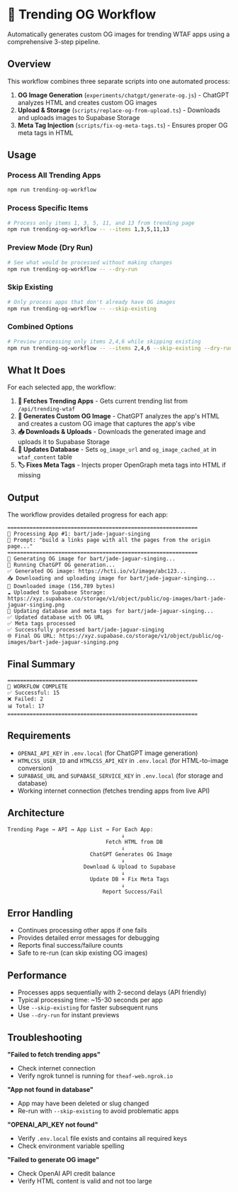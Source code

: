 # 🚀 Trending OG Workflow

Automatically generates custom OG images for trending WTAF apps using a comprehensive 3-step pipeline.

## Overview

This workflow combines three separate scripts into one automated process:

1. **OG Image Generation** (`experiments/chatgpt/generate-og.js`) - ChatGPT analyzes HTML and creates custom OG images
2. **Upload & Storage** (`scripts/replace-og-from-upload.ts`) - Downloads and uploads images to Supabase Storage
3. **Meta Tag Injection** (`scripts/fix-og-meta-tags.ts`) - Ensures proper OG meta tags in HTML

## Usage

### Process All Trending Apps
```bash
npm run trending-og-workflow
```

### Process Specific Items
```bash
# Process only items 1, 3, 5, 11, and 13 from trending page
npm run trending-og-workflow -- --items 1,3,5,11,13
```

### Preview Mode (Dry Run)
```bash
# See what would be processed without making changes
npm run trending-og-workflow -- --dry-run
```

### Skip Existing
```bash
# Only process apps that don't already have OG images
npm run trending-og-workflow -- --skip-existing
```

### Combined Options
```bash
# Preview processing only items 2,4,6 while skipping existing
npm run trending-og-workflow -- --items 2,4,6 --skip-existing --dry-run
```

## What It Does

For each selected app, the workflow:

1. **📡 Fetches Trending Apps** - Gets current trending list from `/api/trending-wtaf`
2. **🎨 Generates Custom OG Image** - ChatGPT analyzes the app's HTML and creates a custom OG image that captures the app's vibe
3. **📥 Downloads & Uploads** - Downloads the generated image and uploads it to Supabase Storage
4. **💾 Updates Database** - Sets `og_image_url` and `og_image_cached_at` in `wtaf_content` table
5. **🏷️ Fixes Meta Tags** - Injects proper OpenGraph meta tags into HTML if missing

## Output

The workflow provides detailed progress for each app:

```
============================================================
🎯 Processing App #1: bart/jade-jaguar-singing
📝 Prompt: "build a links page with all the pages from the origin page..."
============================================================
🎨 Generating OG image for bart/jade-jaguar-singing...
🤖 Running ChatGPT OG generation...
✅ Generated OG image: https://hcti.io/v1/image/abc123...
📥 Downloading and uploading image for bart/jade-jaguar-singing...
📁 Downloaded image (156,789 bytes)
☁️ Uploaded to Supabase Storage: https://xyz.supabase.co/storage/v1/object/public/og-images/bart-jade-jaguar-singing.png
🔄 Updating database and meta tags for bart/jade-jaguar-singing...
✅ Updated database with OG URL
✅ Meta tags processed
✅ Successfully processed bart/jade-jaguar-singing
🌐 Final OG URL: https://xyz.supabase.co/storage/v1/object/public/og-images/bart-jade-jaguar-singing.png
```

## Final Summary

```
============================================================
🎉 WORKFLOW COMPLETE
✅ Successful: 15
❌ Failed: 2
📊 Total: 17
============================================================
```

## Requirements

- `OPENAI_API_KEY` in `.env.local` (for ChatGPT image generation)
- `HTMLCSS_USER_ID` and `HTMLCSS_API_KEY` in `.env.local` (for HTML-to-image conversion)
- `SUPABASE_URL` and `SUPABASE_SERVICE_KEY` in `.env.local` (for storage and database)
- Working internet connection (fetches trending apps from live API)

## Architecture

```
Trending Page → API → App List → For Each App:
                                    ↓
                               Fetch HTML from DB
                                    ↓
                          ChatGPT Generates OG Image
                                    ↓
                        Download & Upload to Supabase
                                    ↓
                          Update DB + Fix Meta Tags
                                    ↓
                              Report Success/Fail
```

## Error Handling

- Continues processing other apps if one fails
- Provides detailed error messages for debugging
- Reports final success/failure counts
- Safe to re-run (can skip existing OG images)

## Performance

- Processes apps sequentially with 2-second delays (API friendly)
- Typical processing time: ~15-30 seconds per app
- Use `--skip-existing` for faster subsequent runs
- Use `--dry-run` for instant previews

## Troubleshooting

**"Failed to fetch trending apps"**
- Check internet connection
- Verify ngrok tunnel is running for `theaf-web.ngrok.io`

**"App not found in database"**
- App may have been deleted or slug changed
- Re-run with `--skip-existing` to avoid problematic apps

**"OPENAI_API_KEY not found"**
- Verify `.env.local` file exists and contains all required keys
- Check environment variable spelling

**"Failed to generate OG image"**
- Check OpenAI API credit balance
- Verify HTML content is valid and not too large 